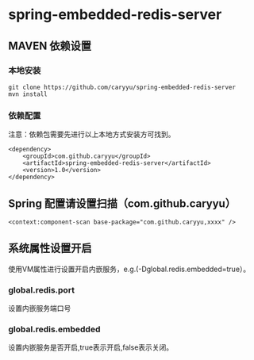 # spring-embedded-redis-server
## MAVEN 依赖设置
### 本地安装
```
git clone https://github.com/caryyu/spring-embedded-redis-server
mvn install
```
### 依赖配置
注意：依赖包需要先进行以上本地方式安装方可找到。
```
<dependency>
    <groupId>com.github.caryyu</groupId>
    <artifactId>spring-embedded-redis-server</artifactId>
    <version>1.0</version>
</dependency>
```
## Spring 配置请设置扫描（com.github.caryyu）
```
<context:component-scan base-package="com.github.caryyu,xxxx" />
```
## 系统属性设置开启
使用VM属性进行设置开启内嵌服务，e.g.(-Dglobal.redis.embedded=true）。  
### global.redis.port
设置内嵌服务端口号
### global.redis.embedded
设置内嵌服务是否开启,true表示开启,false表示关闭。